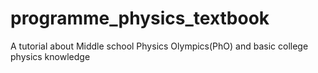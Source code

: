 # programme_physics_textbook
A tutorial about Middle school Physics Olympics(PhO) and basic college physics knowledge
